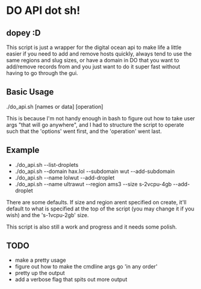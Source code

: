 # DO API dot sh!
## dopey :D

This script is just a wrapper for the digital ocean api to make life a little easier if you need to add and remove hosts quickly, always tend to use the same regions and slug sizes, or have a domain in DO that you want to add/remove records from and you just want to do it super fast without having to go through the gui. 

## Basic Usage
./do_api.sh [names or data] [operation]

This is because I'm not handy enough in bash to figure out how to take user args "that will go anywhere", and I had to structure the script to operate such that the 'options' went first, and the 'operation' went last. 

## Example
- ./do_api.sh --list-droplets
- ./do_api.sh --domain hax.lol --subdomain wut --add-subdomain
- ./do_api.sh --name lolwut --add-droplet
- ./do_api.sh --name ultrawut --region ams3 --size s-2vcpu-4gb --add-droplet


There are some defaults. If size and region arent specified on create, it'll default to what is specified at the top of the script (you may change it if you wish) and the 's-1vcpu-2gb' size.

This script is also still a work and progress and it needs some polish. 

## TODO

- make a pretty usage
- figure out how to make the cmdline args go 'in any order'
- pretty up the output
- add a verbose flag that spits out more output
